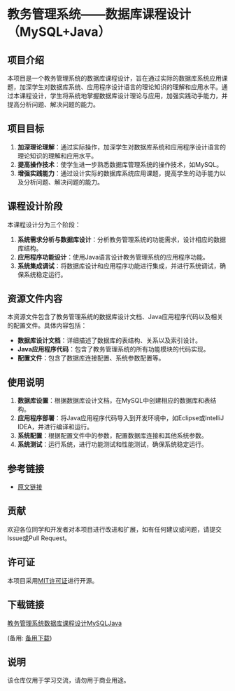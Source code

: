 # 教务管理系统——数据库课程设计（MySQL+Java）

## 项目介绍

本项目是一个教务管理系统的数据库课程设计，旨在通过实际的数据库系统应用课题，加深学生对数据库系统、应用程序设计语言的理论知识的理解和应用水平。通过本课程设计，学生将系统地掌握数据库设计理论与应用，加强实践动手能力，并提高分析问题、解决问题的能力。

## 项目目标

1. **加深理论理解**：通过实际操作，加深学生对数据库系统和应用程序设计语言的理论知识的理解和应用水平。
2. **提高操作技术**：使学生进一步熟悉数据库管理系统的操作技术，如MySQL。
3. **增强实践能力**：通过设计实际的数据库系统应用课题，提高学生的动手能力以及分析问题、解决问题的能力。

## 课程设计阶段

本课程设计分为三个阶段：

1. **系统需求分析与数据库设计**：分析教务管理系统的功能需求，设计相应的数据库结构。
2. **应用程序功能设计**：使用Java语言设计教务管理系统的应用程序功能。
3. **系统集成调试**：将数据库设计和应用程序功能进行集成，并进行系统调试，确保系统稳定运行。

## 资源文件内容

本资源文件包含了教务管理系统的数据库设计文档、Java应用程序代码以及相关的配置文件。具体内容包括：

- **数据库设计文档**：详细描述了数据库的表结构、关系以及索引设计。
- **Java应用程序代码**：包含了教务管理系统的所有功能模块的代码实现。
- **配置文件**：包含了数据库连接配置、系统参数配置等。

## 使用说明

1. **数据库设置**：根据数据库设计文档，在MySQL中创建相应的数据库和表结构。
2. **应用程序部署**：将Java应用程序代码导入到开发环境中，如Eclipse或IntelliJ IDEA，并进行编译和运行。
3. **系统配置**：根据配置文件中的参数，配置数据库连接和其他系统参数。
4. **系统测试**：运行系统，进行功能测试和性能测试，确保系统稳定运行。

## 参考链接

- [原文链接](https://blog.csdn.net/weixin_48388330/article/details/122513738)

## 贡献

欢迎各位同学和开发者对本项目进行改进和扩展，如有任何建议或问题，请提交Issue或Pull Request。

## 许可证

本项目采用[MIT许可证](LICENSE)进行开源。

## 下载链接
[教务管理系统数据库课程设计MySQLJava](https://pan.quark.cn/s/009ea9929244) 

(备用: [备用下载](https://pan.baidu.com/s/1o2ucoszmXbE99znYuA4o0A?pwd=1234))

## 说明

该仓库仅用于学习交流，请勿用于商业用途。
